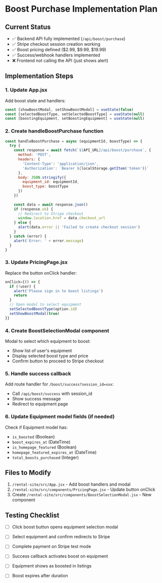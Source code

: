 # Boost Purchase Implementation Plan

## Current Status
- ✅ Backend API fully implemented (`/api/boost/purchase`)
- ✅ Stripe checkout session creation working
- ✅ Boost pricing defined ($2.99, $9.99, $19.99)
- ✅ Success/webhook handlers implemented
- ❌ Frontend not calling the API (just shows alert)

## Implementation Steps

### 1. Update App.jsx
Add boost state and handlers:
```javascript
const [showBoostModal, setShowBoostModal] = useState(false)
const [selectedBoostType, setSelectedBoostType] = useState(null)
const [boostingEquipment, setBoostingEquipment] = useState(null)
```

### 2. Create handleBoostPurchase function
```javascript
const handleBoostPurchase = async (equipmentId, boostType) => {
  try {
    const response = await fetch(`${API_URL}/api/boost/purchase`, {
      method: 'POST',
      headers: {
        'Content-Type': 'application/json',
        'Authorization': `Bearer ${localStorage.getItem('token')}`
      },
      body: JSON.stringify({
        equipment_id: equipmentId,
        boost_type: boostType
      })
    })
    
    const data = await response.json()
    if (response.ok) {
      // Redirect to Stripe checkout
      window.location.href = data.checkout_url
    } else {
      alert(data.error || 'Failed to create checkout session')
    }
  } catch (error) {
    alert('Error: ' + error.message)
  }
}
```

### 3. Update PricingPage.jsx
Replace the button onClick handler:
```javascript
onClick={() => {
  if (!user) {
    alert('Please sign in to boost listings')
    return
  }
  // Open modal to select equipment
  setSelectedBoostType(option.id)
  setShowBoostModal(true)
}}
```

### 4. Create BoostSelectionModal component
Modal to select which equipment to boost:
- Show list of user's equipment
- Display selected boost type and price
- Confirm button to proceed to Stripe checkout

### 5. Handle success callback
Add route handler for `/boost/success?session_id=xxx`:
- Call `/api/boost/success` with session_id
- Show success message
- Redirect to equipment page

### 6. Update Equipment model fields (if needed)
Check if Equipment model has:
- `is_boosted` (Boolean)
- `boost_expires_at` (DateTime)
- `is_homepage_featured` (Boolean)
- `homepage_featured_expires_at` (DateTime)
- `total_boosts_purchased` (Integer)

## Files to Modify
1. `/rental-site/src/App.jsx` - Add boost handlers and modal
2. `/rental-site/src/components/PricingPage.jsx` - Update button onClick
3. Create `/rental-site/src/components/BoostSelectionModal.jsx` - New component

## Testing Checklist
- [ ] Click boost button opens equipment selection modal
- [ ] Select equipment and confirm redirects to Stripe
- [ ] Complete payment on Stripe test mode
- [ ] Success callback activates boost on equipment
- [ ] Equipment shows as boosted in listings
- [ ] Boost expires after duration

